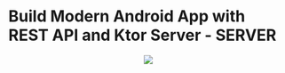 # Build Modern Android App with REST API and Ktor Server - SERVER

<p align="center">
  <img src="https://i.postimg.cc/4yX4vXCZ/Boruto.png" href="">
</p>
